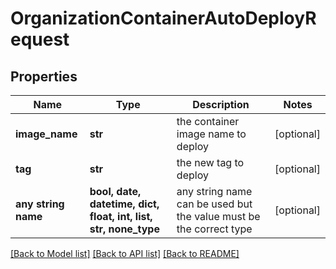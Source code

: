 # OrganizationContainerAutoDeployRequest


## Properties
Name | Type | Description | Notes
------------ | ------------- | ------------- | -------------
**image_name** | **str** | the container image name to deploy | [optional] 
**tag** | **str** | the new tag to deploy | [optional] 
**any string name** | **bool, date, datetime, dict, float, int, list, str, none_type** | any string name can be used but the value must be the correct type | [optional]

[[Back to Model list]](../README.md#documentation-for-models) [[Back to API list]](../README.md#documentation-for-api-endpoints) [[Back to README]](../README.md)


